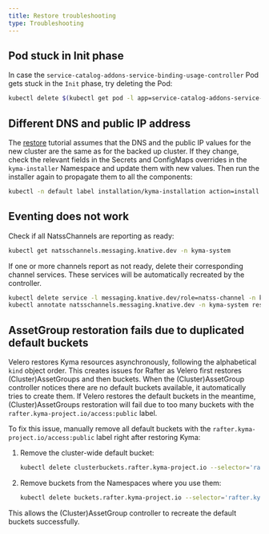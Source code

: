 ```yaml
---
title: Restore troubleshooting
type: Troubleshooting
---
```


## Pod stuck in Init phase

In case the `service-catalog-addons-service-binding-usage-controller` Pod gets stuck in the `Init` phase, try deleting the Pod:

```bash
kubectl delete $(kubectl get pod -l app=service-catalog-addons-service-binding-usage-controller -n kyma-system -o name) -n kyma-system
```

## Different DNS and public IP address

The [restore](/components/backup/#tutorial-restore-a-kyma-cluster) tutorial assumes that the DNS and the public IP values for the new cluster are the same as for the backed up cluster. If they change, check the relevant fields in the Secrets and ConfigMaps overrides in the `kyma-installer` Namespace and update them with new values. Then run the installer again to propagate them to all the components:

```bash
kubectl -n default label installation/kyma-installation action=install
```

## Eventing does not work

Check if all NatssChannels are reporting as ready:

```bash
kubectl get natsschannels.messaging.knative.dev -n kyma-system
```

If one or more channels report as not ready, delete their corresponding channel services. These services will be automatically recreated by the controller.

```bash
kubectl delete service -l messaging.knative.dev/role=natss-channel -n kyma-system
kubectl annotate natsschannels.messaging.knative.dev -n kyma-system restore=done --all
```

## AssetGroup restoration fails due to duplicated default buckets

Velero restores Kyma resources asynchronously, following the alphabetical `kind` object order. This creates issues for Rafter as Velero first restores (Cluster)AssetGroups and then buckets. When the (Cluster)AssetGroup controller notices there are no default buckets available, it automatically tries to create them. If Velero restores the default buckets in the meantime, (Cluster)AssetGroups restoration will fail due to too many buckets with the `rafter.kyma-project.io/access:public` label.

To fix this issue, manually remove all default buckets with the `rafter.kyma-project.io/access:public` label right after restoring Kyma:  

1. Remove the cluster-wide default bucket:

   ```bash
   kubectl delete clusterbuckets.rafter.kyma-project.io --selector='rafter.kyma-project.io/access=public'
   ```

2. Remove buckets from the Namespaces where you use them:

   ```bash
   kubectl delete buckets.rafter.kyma-project.io --selector='rafter.kyma-project.io/access=public' --namespace=default
   ```

This allows the (Cluster)AssetGroup controller to recreate the default buckets successfully.
